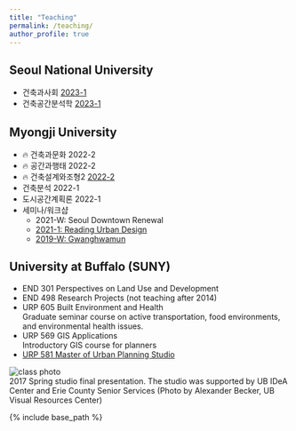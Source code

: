 ```yaml
---
title: "Teaching"
permalink: /teaching/
author_profile: true
---
```


## Seoul National University
* 건축과사회 [2023-1](https://bumjoon.notion.site/Architecture-Society-330cb7104c7144c79df44303366571b3)
* 건축공간분석학 [2023-1](https://bumjoon.notion.site/Spatial-Analysis-4e01da37619f4620931130f69c04c1f3)

## Myongji University
* 🔥 건축과문화 2022-2
* 🔥 공간과행태 2022-2
* 🔥 건축설계와조형2 [2022-2](https://docs.google.com/presentation/d/1SF92qcZyFHsC1hekNH3kFlXDSw9Nho9Uur6wGzNl39c/edit?usp=sharing)
* 건축분석 2022-1
* 도시공간계획론 2022-1
* 세미나/워크샵
    * 2021-W: Seoul Downtown Renewal
    * [2021-1: Reading Urban Design](https://docs.google.com/document/d/1Oj4S2sXJaaYarjdw0za7M0gA4uGeNWp5x7L78BINif0/edit?usp=sharing)
    * [2019-W: Gwanghwamun](https://docs.google.com/document/d/1Hil4O356NuZoOrPqeXTfwnCR9GHZIO1Mlo0PgSlCTtc/edit?usp=sharing)

## University at Buffalo (SUNY)
* END 301 Perspectives on Land Use and Development
* END 498 Research Projects (not teaching after 2014)
* URP 605 Built Environment and Health  
  Graduate seminar course on active transportation, food environments, and environmental health issues.
* URP 569 GIS Applications  
  Introductory GIS course for planners
* [URP 581 Master of Urban Planning Studio](studio)

![class photo](/images/agefriendly.png)  
2017 Spring studio final presentation. The studio was supported by UB IDeA Center and Erie County Senior Services (Photo by Alexander Becker, UB Visual Resources Center)


{% include base_path %}

<!--
{% for post in site.teaching reversed %}
  {% include archive-single.html %}
{% endfor %}
-->
